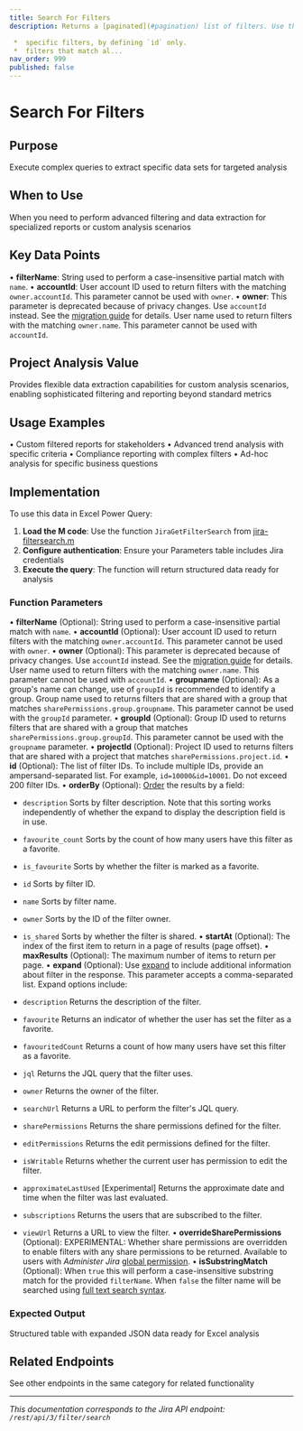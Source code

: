 ```yaml
---
title: Search For Filters
description: Returns a [paginated](#pagination) list of filters. Use this operation to get:

 *  specific filters, by defining `id` only.
 *  filters that match al...
nav_order: 999
published: false
---
```


# Search For Filters

## Purpose
Execute complex queries to extract specific data sets for targeted analysis

## When to Use
When you need to perform advanced filtering and data extraction for specialized reports or custom analysis scenarios

## Key Data Points
• **filterName**: String used to perform a case-insensitive partial match with `name`.
• **accountId**: User account ID used to return filters with the matching `owner.accountId`. This parameter cannot be used with `owner`.
• **owner**: This parameter is deprecated because of privacy changes. Use `accountId` instead. See the [migration guide](https://developer.atlassian.com/cloud/jira/platform/deprecation-notice-user-privacy-api-migration-guide/) for details. User name used to return filters with the matching `owner.name`. This parameter cannot be used with `accountId`.

## Project Analysis Value
Provides flexible data extraction capabilities for custom analysis scenarios, enabling sophisticated filtering and reporting beyond standard metrics

## Usage Examples
• Custom filtered reports for stakeholders
• Advanced trend analysis with specific criteria
• Compliance reporting with complex filters
• Ad-hoc analysis for specific business questions

## Implementation
To use this data in Excel Power Query:

1. **Load the M code**: Use the function `JiraGetFilterSearch` from [jira-filtersearch.m](../assets/jira-filtersearch.m)
2. **Configure authentication**: Ensure your Parameters table includes Jira credentials
3. **Execute the query**: The function will return structured data ready for analysis

### Function Parameters
• **filterName** (Optional): String used to perform a case-insensitive partial match with `name`.
• **accountId** (Optional): User account ID used to return filters with the matching `owner.accountId`. This parameter cannot be used with `owner`.
• **owner** (Optional): This parameter is deprecated because of privacy changes. Use `accountId` instead. See the [migration guide](https://developer.atlassian.com/cloud/jira/platform/deprecation-notice-user-privacy-api-migration-guide/) for details. User name used to return filters with the matching `owner.name`. This parameter cannot be used with `accountId`.
• **groupname** (Optional): As a group's name can change, use of `groupId` is recommended to identify a group. Group name used to returns filters that are shared with a group that matches `sharePermissions.group.groupname`. This parameter cannot be used with the `groupId` parameter.
• **groupId** (Optional): Group ID used to returns filters that are shared with a group that matches `sharePermissions.group.groupId`. This parameter cannot be used with the `groupname` parameter.
• **projectId** (Optional): Project ID used to returns filters that are shared with a project that matches `sharePermissions.project.id`.
• **id** (Optional): The list of filter IDs. To include multiple IDs, provide an ampersand-separated list. For example, `id=10000&id=10001`. Do not exceed 200 filter IDs.
• **orderBy** (Optional): [Order](#ordering) the results by a field:

 *  `description` Sorts by filter description. Note that this sorting works independently of whether the expand to display the description field is in use.
 *  `favourite_count` Sorts by the count of how many users have this filter as a favorite.
 *  `is_favourite` Sorts by whether the filter is marked as a favorite.
 *  `id` Sorts by filter ID.
 *  `name` Sorts by filter name.
 *  `owner` Sorts by the ID of the filter owner.
 *  `is_shared` Sorts by whether the filter is shared.
• **startAt** (Optional): The index of the first item to return in a page of results (page offset).
• **maxResults** (Optional): The maximum number of items to return per page.
• **expand** (Optional): Use [expand](#expansion) to include additional information about filter in the response. This parameter accepts a comma-separated list. Expand options include:

 *  `description` Returns the description of the filter.
 *  `favourite` Returns an indicator of whether the user has set the filter as a favorite.
 *  `favouritedCount` Returns a count of how many users have set this filter as a favorite.
 *  `jql` Returns the JQL query that the filter uses.
 *  `owner` Returns the owner of the filter.
 *  `searchUrl` Returns a URL to perform the filter's JQL query.
 *  `sharePermissions` Returns the share permissions defined for the filter.
 *  `editPermissions` Returns the edit permissions defined for the filter.
 *  `isWritable` Returns whether the current user has permission to edit the filter.
 *  `approximateLastUsed` \[Experimental\] Returns the approximate date and time when the filter was last evaluated.
 *  `subscriptions` Returns the users that are subscribed to the filter.
 *  `viewUrl` Returns a URL to view the filter.
• **overrideSharePermissions** (Optional): EXPERIMENTAL: Whether share permissions are overridden to enable filters with any share permissions to be returned. Available to users with *Administer Jira* [global permission](https://confluence.atlassian.com/x/x4dKLg).
• **isSubstringMatch** (Optional): When `true` this will perform a case-insensitive substring match for the provided `filterName`. When `false` the filter name will be searched using [full text search syntax](https://support.atlassian.com/jira-software-cloud/docs/search-for-issues-using-the-text-field/).

### Expected Output
Structured table with expanded JSON data ready for Excel analysis

## Related Endpoints
See other endpoints in the same category for related functionality

---
*This documentation corresponds to the Jira API endpoint: `/rest/api/3/filter/search`*
